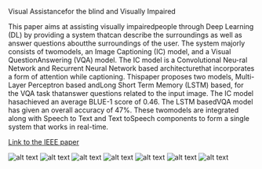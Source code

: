Visual Assistancefor the blind and Visually Impaired 

This paper aims at assisting visually impairedpeople through Deep Learning (DL) by providing a system thatcan describe the surroundings as well as answer questions aboutthe surroundings of the user. The system majorly consists of twomodels, an Image Captioning (IC) model, and a Visual QuestionAnswering (VQA) model. The IC model is a Convolutional Neu-ral Network and Recurrent Neural Network based architecturethat incorporates a form of attention while captioning. Thispaper proposes two models, Multi-Layer Perceptron based andLong Short Term Memory (LSTM) based, for the VQA task thatanswer questions related to the input image. The IC model hasachieved an average BLUE-1 score of 0.46. The LSTM basedVQA model has given an overall accuracy of 47%. These twomodels are integrated along with Speech to Text and Text toSpeech components to form a single system that works in real-time.

[Link to the IEEE paper](https://ieeexplore.ieee.org/document/9342481)

![alt text](/assets/img/Visual_Assistance_Paper-1.png)
![alt text](/assets/img/Visual_Assistance_Paper-2.png)
![alt text](/assets/img/Visual_Assistance_Paper-3.png)
![alt text](/assets/img/Visual_Assistance_Paper-4.png)
![alt text](/assets/img/Visual_Assistance_Paper-5.png)
![alt text](/assets/img/Visual_Assistance_Paper-6.png)
![alt text](/assets/img/Visual_Assistance_Paper-7.png)
